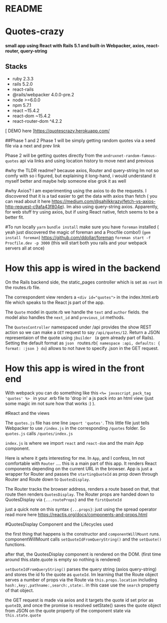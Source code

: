 # README

# Quotes-crazy

#### small app using React with Rails 5.1 and built-in Webpacker, axios, react-router, query-string

## Stacks

- ruby 2.3.3
- rails 5.2.0
- react-rails
- @rails/webpacker 4.0.0-pre.2
- node >=6.0.0
- npm 5.7.1
- react ~15.4.2
- react-dom ~15.4.2
- react-router-dom ^4.2.2

[ DEMO here ]https://quotescrazy.herokuapp.com/

##Phase 1 and 2
Phase 1 will be simply getting random quotes via a seed file via a next and prev link

Phase 2 will be getting quotes directly from the `andruxnet-random-famous-quotes` api via links and using location history to move next and previous

#why the TLDR readme?
because axios, Router and query-string Im not so comfy with so i figured, but explaining it long-hand, i would understand it myself better and maybe help someone else grok it as well

#why Axios?
I am experimenting using the axios  to do the requests. I discovered that it is a tad easier to get the data with axios than fetch ( you can read about it here https://medium.com/@sahilkkrazy/fetch-vs-axios-http-request-c9afa43f804e). Im also using query-string axios. Apparently, for web stuff try using axios, but if using React native, fetch seems to be a better fit.

#To run locally
`yarn`
`bundle install`
make sure you have `foreman` installed
( yeah just discovered the magic of foreman and a Procfile combo!)
(`gem install foreman`) https://github.com/ddollar/foreman
`foreman start -f Procfile.dev -p 3000`
(this will start both you rails and your webpack servers all at once)

# How this app is wired in the backend
On the Rails backend side, the static_pages controller which is set as `root` in the routes.rb file.

The correspondent view renders a `<div id="quotes">` in the index.html.erb file which speaks to the React js part of the app.

The `Quote` model in quote.rb we handle the `text` and `author` fields. the model also handles the `next_id` and `previous_id` methods.


The `QuotesController` namespaced under /api provides the show REST action so we can make a `GET` request to say `/api/quotes/12`. Return a JSON representaion of the quote using `jbuilder ` (a gem already part of Rails). Setting the default format as `json ` routes.rb(`  namespace :api, defaults: { format: :json } do
`) allows to not have to specify .json in the GET request.

# How this app is wired in the front end

With webpack you can do something like this `<%= javascript_pack_tag 'quotes' %>
` in your .erb file to 'drop in' a js pack into an html view (just some magic im not sure how that works :)   ).


#React and the views

The `quotes.js` file has one line `import 'quotes'`. This little file  just tells Webpacker to use `/index.js` in the corresponding `/quotes` folder. So `quotes.js` calls `/quotes/index.js`


`index.js` is where we import `react` and `react-dom` and the main App component.

Here is where it gets interesting for me.  In `App`, and I confess, Im  not comfortable with `Router` .... this is a main part of this app. It renders React components depending on the current URL in the browser. App is just a wrapper for Router and passes the `startingQuoteId` as prop down through Router and Route down to `QuotesDisplay`.

The Router tracks the browser address, renders a route based on that, that route then renders `QuotesDisplay`. The Router props are handed down to QuotesDisplay via `{...routeProps}` and the `firstQuoteId`

just a quick note on this syntax `{...props}`: just using the spread operator
read more here https://reactjs.org/docs/components-and-props.html

#QuotesDisplay Component and the Lifecycles used

the first thing that happens is the constructor and `componentWillMount` runs. componentWillMount calls `setQuoteIdFromQueryString()` and the `setQuote()` functions.

after that, the QuotesDisplay component is rendered on the DOM. (first time around this.state.quote is empty so nothing is rendered)

`setQuoteIdFromQueryString()` parses the query string (axios query-string) and stores the id fo the quote as `quoteId`. Im learning that the Route object serves a number of props via the Route via `this.props.location` including `hash:,key:,pathname:,search:,state:`. in this case use the `search` property of that object.

the GET request is made via axios and it targets the quote id set prior as `quoteID`, and once the promise is resolved setState() saves the quote object from JSON on the quote property of the component state via `this.state.quote`
